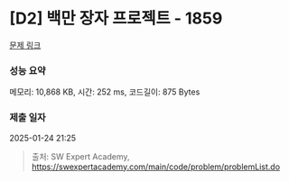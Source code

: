 # [D2] 백만 장자 프로젝트 - 1859 

[문제 링크](https://swexpertacademy.com/main/code/problem/problemDetail.do?contestProbId=AV5LrsUaDxcDFAXc) 

### 성능 요약

메모리: 10,868 KB, 시간: 252 ms, 코드길이: 875 Bytes

### 제출 일자

2025-01-24 21:25



> 출처: SW Expert Academy, https://swexpertacademy.com/main/code/problem/problemList.do